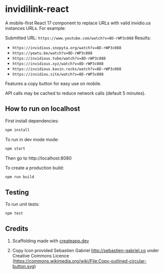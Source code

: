# invidilink-react

A mobile-first React 17 component to replace URLs with valid invidio.us instances URLs. For example:

Submitted URL: `https://www.youtube.com/watch?v=8D-rWP3c088`
Results:

- `https://invidious.snopyta.org/watch?v=8D-rWP3c088`
- `https://yewtu.be/watch?v=8D-rWP3c088`
- `https://invidious.tube/watch?v=8D-rWP3c088`
- `https://invidious.xyz/watch?v=8D-rWP3c088`
- `https://invidious.kavin.rocks/watch?v=8D-rWP3c088`
- `https://invidiou.site/watch?v=8D-rWP3c088`

Features a copy button for easy use on mobile.

API calls may be cached to reduce network calls (default 5 minutes).

## How to run on localhost

First install dependencies:

```sh
npm install
```

To run in dev mode mode:

```sh
npm start
```

Then go to http://localhost:8080

To create a production build:

```sh
npm run build
```

## Testing

To run unit tests:

```sh
npm test
```

## Credits

1. Scaffolding made with [createapp.dev](https://createapp.dev/)

2. Copy Icon provided Sebastien Gabriel http://sebastien-gabriel.co under Creative Commons Licence (https://commons.wikimedia.org/wiki/File:Copy-outlined-circular-button.svg)
